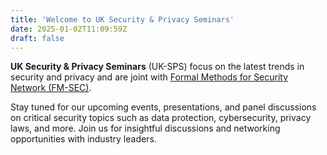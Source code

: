 ```yaml
---
title: 'Welcome to UK Security & Privacy Seminars'
date: 2025-01-02T11:09:59Z
draft: false
---
```


**UK Security & Privacy Seminars** (UK-SPS) focus on the latest trends in security and privacy and are joint with [Formal Methods for Security Network (FM-SEC)](https://fmsec.github.io/fmsec/).

Stay tuned for our upcoming events, presentations, and panel discussions on critical security topics such as data protection, cybersecurity, privacy laws, and more.
Join us for insightful discussions and networking opportunities with industry leaders.



